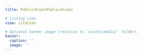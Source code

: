 ```yaml
---
title: PublicationsPublications

# Listing view
view: citation

# Optional banner image (relative to `assets/media/` folder).
banner:
  caption: ''
  image: ''
---
```

